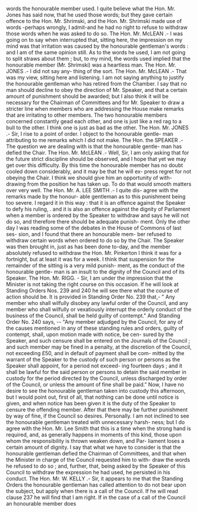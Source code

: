 words the honourable member used. I quite believe what the Hon. Mr. Jones has said now, that he used those words; but they gave certain offence to the Hon. Mr. Shrimski, and the Hon. Mr. Shrimski made use of words -perhaps wrongly, I admit-and he had no right to refuse to withdraw those words when he was asked to do so. The Hon. Mr. McLEAN .- I was going on to say when interrupted that, sitting here, the impression on my mind was that irritation was caused by the honourable gentleman's words : and I am of the same opinion still. As to the words he used, I am not going to split straws about them ; but, to my mind, the words used implied that the honourable member (Mr. Shrimski) was a heartless man. The Hon. Mr. JONES .- I did not say any- thing of the sort. The Hon. Mr. McLEAN .- That was my view, sitting here and listening. I am not saying anything to justify the honourable gentleman who has retired from the Chamber. I say that no man should decline to obey the direction of Mr. Speaker, and that a certain amount of punishment should be awarded; but I also think it will be necessary for the Chairman of Committees and for Mr. Speaker to draw a stricter line when members who are addressing the House make remarks that are irritating to other members. The two honourable members concerned constantly gead each other, and one is just like a red rag to a bull to the other. I think one is just as bad as the other. The Hon. Mr. JONES .- Sir, I rise to a point of order. I object to the honourable gentle- man attributing to me remarks which I did not make. The Hon. the SPEAKER .- The question we are dealing with is that the honourable gentle- man has defied the Chair. The Hon. Mr. McLEAN .- Well, Sir, I am only asking that for the future strict discipline should be observed, and I hope that yet we may get over this difficulty. By this time the honourable member has no doubt cooled down considerably, and it may be that he will ex- press regret for not obeying the Chair. I think we should give him an opportunity of with- drawing from the position he has taken up. To do that would smooth matters over very well. The Hon. Mr. A. LEE SMITH .- I quite dis- agree with the remarks made by the honour- able gentleman as to this punishment being too severe. I regard it in this way : that it is an offence against the Speaker to defy his ruling, . and it is also an offence against the dignity of Parliament when a member is ordered by the Speaker to withdraw and says he will not do so, and therefore there should be adequate punish- ment. Only the other day I was reading some of the debates in the House of Commons of last ses- sion, and I found that there an honourable mem- ber refused to withdraw certain words when ordered to do so by the Chair. The Speaker was then brought in, just as has been done to-day, and the member absolutely refused to withdraw the Hon. Mr. Pinkerton I think it was for a fortnight, but at least it was for a week. I think that suspension for the remainder of the sitting is a very mild punish- ment, as the conduct of the honourable gentle- man is an insult to the dignity of the Council and of its Speaker. The Hon. Mr. RIGG. - Sir, I am under the impression that the Minister is not taking the right course on this occasion. If he will look at Standing Orders Nos. 239 and 240 he will see there what the course of action should be. It is provided in Standing Order No. 239 that,- " Any member who shall wilfully disobey any lawful order of the Council, and any member who shall wilfully or vexatiously interrupt the orderly conduct of the business of the Council, shall be held guilty of contempt." And Standing Order No. 240 says, -- "Any member adjudged by the Council, for any of the causes mentioned in any of these standing rules and orders, guilty of contempt, shall, upon motion made with notice, be cen- sured by the Speaker, and such censure shall be entered on the Journals of the Council ; and such member may be fined in a penalty, at the discretion of the Council, not exceeding £50, and in default of payment shall be com- mitted by the warrant of the Speaker to the custody of such person or persons as the Speaker shall appoint, for a period not exceed- ing fourteen days ; and it shall be lawful for the said person or persons to detain the said member in custody for the period directed by the Council, unless discharged by order of the Council, or unless the amount of fine shall be paid." Now, I have no desire to see the honourable gentleman taken into custody this afternoon, but I would point out, first of all, that nothing can be done until notice is given, and when notice has been given it is the duty of the Speaker to censure the offending member. After that there may be further punishment by way of fine, if the Council so desires. Personally. I am not inclined to see the honourable gentleman treated with unnecessary harsh- ness; but I do agree with the Hon. Mr. Lee Smith that this is a time when the strong hand is required, and, as generally happens in moments of this kind, those upon whom the responsibility is thrown weaken down, and Par- liament loses a certain amount of dignity. I say that what we have to consider is that the honourable gentleman defied the Chairman of Committees, and that when the Minister in charge of the Council requested him to with- draw the words he refused to do so ; and, further, that, being asked by the Speaker of this Council to withdraw the expression he had used, he persisted in his conduct. The Hon. Mr. W. KELLY .- Sir, it appears to me that the Standing Orders the honourable gentleman has called attention to do not bear upon the subject, but apply when there is a call of the Council. If he will read clause 237 he will find that I am right. If in the case of a call of the Council an honourable member does 